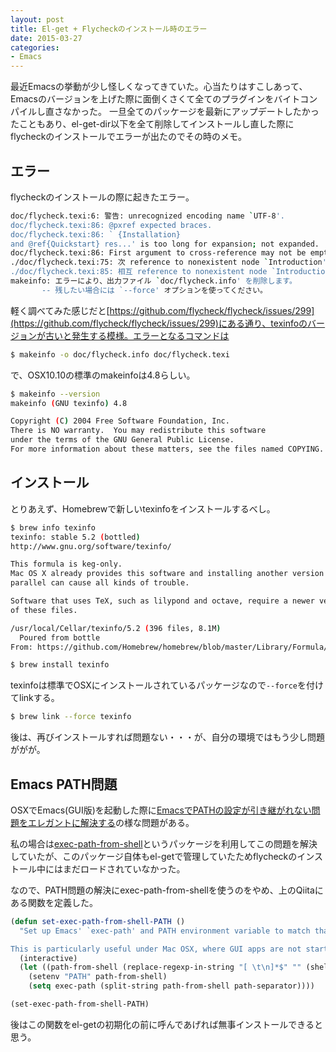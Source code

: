 ```yaml
---
layout: post
title: El-get + Flycheckのインストール時のエラー
date: 2015-03-27
categories:
- Emacs
---
```


最近Emacsの挙動が少し怪しくなってきていた。心当たりはすこしあって、Emacsのバージョンを上げた際に面倒くさくて全てのプラグインをバイトコンパイルし直さなかった。
一旦全てのパッケージを最新にアップデートしたかったこともあり、el-get-dir以下を全て削除してインストールし直した際にflycheckのインストールでエラーが出たのでその時のメモ。

## エラー

flycheckのインストールの際に起きたエラー。

```sh
doc/flycheck.texi:6: 警告: unrecognized encoding name `UTF-8'.
doc/flycheck.texi:86: @pxref expected braces.
doc/flycheck.texi:86: ` {Installation}
and @ref{Quickstart} res...' is too long for expansion; not expanded.
doc/flycheck.texi:86: First argument to cross-reference may not be empty.
./doc/flycheck.texi:75: 次 reference to nonexistent node `Introduction' (perhaps incorrect sectioning?).
./doc/flycheck.texi:85: 相互 reference to nonexistent node `Introduction' (perhaps incorrect sectioning?).
makeinfo: エラーにより、出力ファイル `doc/flycheck.info' を削除します。
       -- 残したい場合には `--force' オプションを使ってください。
```

軽く調べてみた感じだと[https://github.com/flycheck/flycheck/issues/299](https://github.com/flycheck/flycheck/issues/299)にある通り、texinfoのバージョンが古いと発生する模様。エラーとなるコマンドは

```sh
$ makeinfo -o doc/flycheck.info doc/flycheck.texi
```

で、OSX10.10の標準のmakeinfoは4.8らしい。

```sh
$ makeinfo --version
makeinfo (GNU texinfo) 4.8

Copyright (C) 2004 Free Software Foundation, Inc.
There is NO warranty.  You may redistribute this software
under the terms of the GNU General Public License.
For more information about these matters, see the files named COPYING.
```

## インストール

とりあえず、Homebrewで新しいtexinfoをインストールするべし。

```sh
$ brew info texinfo
texinfo: stable 5.2 (bottled)
http://www.gnu.org/software/texinfo/

This formula is keg-only.
Mac OS X already provides this software and installing another version in
parallel can cause all kinds of trouble.

Software that uses TeX, such as lilypond and octave, require a newer versqion
of these files.

/usr/local/Cellar/texinfo/5.2 (396 files, 8.1M)
  Poured from bottle
From: https://github.com/Homebrew/homebrew/blob/master/Library/Formula/texinfo.rb

$ brew install texinfo
```

texinfoは標準でOSXにインストールされているパッケージなので`--force`を付けてlinkする。

```sh
$ brew link --force texinfo
```

後は、再びインストールすれば問題ない・・・が、自分の環境ではもう少し問題ががが。

## Emacs PATH問題

OSXでEmacs(GUI版)を起動した際に[EmacsでPATHの設定が引き継がれない問題をエレガントに解決する](http://qiita.com/catatsuy/items/3dda714f4c60c435bb25)の様な問題がある。

私の場合は[exec-path-from-shell](https://github.com/purcell/exec-path-from-shell)というパッケージを利用してこの問題を解決していたが、このパッケージ自体もel-getで管理していたためflycheckのインストール中にはまだロードされていなかった。

なので、PATH問題の解決にexec-path-from-shellを使うのをやめ、上のQiitaにある関数を定義した。

```lisp
(defun set-exec-path-from-shell-PATH ()
  "Set up Emacs' `exec-path' and PATH environment variable to match that used by the user's shell.

This is particularly useful under Mac OSX, where GUI apps are not started from a shell."
  (interactive)
  (let ((path-from-shell (replace-regexp-in-string "[ \t\n]*$" "" (shell-command-to-string "$SHELL --login -i -c 'echo $PATH'"))))
    (setenv "PATH" path-from-shell)
    (setq exec-path (split-string path-from-shell path-separator))))

(set-exec-path-from-shell-PATH)
```

後はこの関数をel-getの初期化の前に呼んであげれば無事インストールできると思う。
